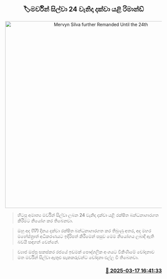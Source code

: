 <p align='center'><b><h2 align='center' title='Mervyn Silva further Remanded Until the 24th'>🏷මර්වින් සිල්වා 24 වැනිදා දක්වා යළි රිමාන්ඩ්</h2></b></p>
<p align='center'><img src='https://helakuru.sgp1.cdn.digitaloceanspaces.com/esana/images/lib/mervyn-silva.jpg' width='600' alt='Mervyn Silva further Remanded Until the 24th'></p>

> හිටපු අමාත්‍ය මර්වින් සිල්වා ලබන 24 වැනිදා දක්වා යළි රක්ෂිත බන්ධනාගාරගත කිරීමට නියෝග කර තිබෙනවා.

> ඔහු අද (17) දිනය දක්වා රක්ෂිත බන්ධනාගාරගත කර තිබුණු අතර, අද මහර මහේස්ත්‍රාත් අධිකරණයට ඉදිරිපත් කිරීමෙන් පසුව මෙම නියෝගය ලබාදී ඇති බවයි සඳහන් වෙන්නේ.

> ව්‍යාජ ඔප්පු සකස්කර රජයේ ඉඩමක් පෞද්ගලික අංශයට විකිණීමේ චෝදනාව මත මර්වින් සිල්වා ඇතුළු සැකකරුවන්ට චෝදනා එල්ල වී තිබෙනවා.



<h3 align='right'><a href='https://www.helakuru.lk/esana/p/108393/'>📅 2025-03-17 16:41:33</a></h3>
